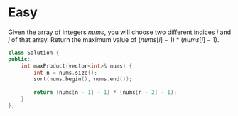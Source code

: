 # Easy

Given the array of integers $nums$, you will choose two different indices $i$ and $j$ of that array. Return the maximum value of $(nums[i]-1)*(nums[j]-1)$.

```cpp
class Solution {
public:
    int maxProduct(vector<int>& nums) {
        int n = nums.size();
        sort(nums.begin(), nums.end());
        
        return (nums[n - 1] - 1) * (nums[n - 2] - 1);
    }
};
```

